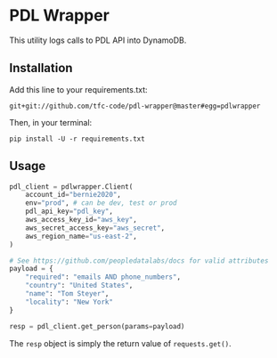 # PDL Wrapper

This utility logs calls to PDL API into DynamoDB.

## Installation 

Add this line to your requirements.txt:
```
git+git://github.com/tfc-code/pdl-wrapper@master#egg=pdlwrapper
```

Then, in your terminal:
```
pip install -U -r requirements.txt
```

## Usage

```py
pdl_client = pdlwrapper.Client(
    account_id="bernie2020",
    env="prod", # can be dev, test or prod
    pdl_api_key="pdl_key",
    aws_access_key_id="aws_key",
    aws_secret_access_key="aws_secret",
    aws_region_name="us-east-2",
)

# See https://github.com/peopledatalabs/docs for valid attributes
payload = {
    "required": "emails AND phone_numbers",
    "country": "United States",
    "name": "Tom Steyer",
    "locality": "New York"
}

resp = pdl_client.get_person(params=payload)
```

The `resp` object is simply the return value of `requests.get()`.
